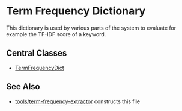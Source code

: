 # Term Frequency Dictionary

This dictionary is used by various parts of the system to evaluate for example 
the TF-IDF score of a keyword.

## Central Classes

* [TermFrequencyDict](src/main/java/nu/marginalia/term_frequency_dict/TermFrequencyDict.java)

## See Also

* [tools/term-frequency-extractor](../../tools/term-frequency-extractor) constructs this file